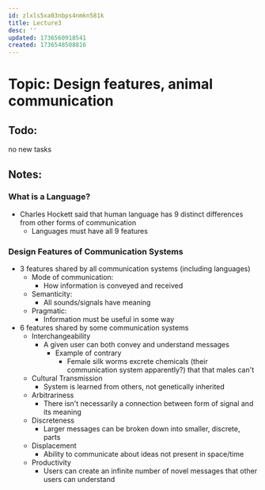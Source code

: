```yaml
---
id: zlxls5xa03nbps4nmkn581k
title: Lecture3
desc: ''
updated: 1736560918541
created: 1736548508816
---
```

# Topic: Design features, animal communication

## Todo:
no new tasks

## Notes:
### What is a Language?
- Charles Hockett said that human language has 9 distinct differences from other forms of communication
    - Languages must have all 9 features
### Design Features of Communication Systems
- 3 features shared by all communication systems (including languages)
    - Mode of communication:
        - How information is conveyed and received
    - Semanticity:
        - All sounds/signals have meaning
    - Pragmatic:
        - Information must be useful in some way
- 6 features shared by some communication systems
    - Interchangeability
        - A given user can both convey and understand messages
            - Example of contrary
                - Female silk worms excrete chemicals (their communication system apparently?) that that males can't
    - Cultural Transmission
        - System is learned from others, not genetically inherited
    - Arbitrariness
        - There isn't necessarily a connection between form of signal and its meaning
    - Discreteness
        - Larger messages can be broken down into smaller, discrete, parts
    - Displacement
        - Ability to communicate about ideas not present in space/time
    - Productivity
        - Users can create an infinite number of novel messages that other users can understand
